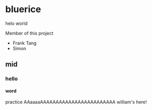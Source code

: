 # bluerice
helo world 

Member of this project
* Frank Tang
* Simon
## mid 
### hello
#### word
practice
AAaaaaAAAAAAAAAAAAAAAAAAAAAAAA william's here!
